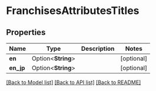 # FranchisesAttributesTitles

## Properties

Name | Type | Description | Notes
------------ | ------------- | ------------- | -------------
**en** | Option<**String**> |  | [optional]
**en_jp** | Option<**String**> |  | [optional]

[[Back to Model list]](../README.md#documentation-for-models) [[Back to API list]](../README.md#documentation-for-api-endpoints) [[Back to README]](../README.md)


